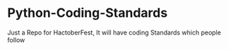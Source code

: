 # Python-Coding-Standards
Just a Repo for HactoberFest, It will have coding Standards which people follow
